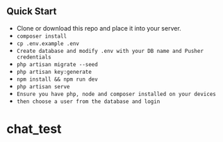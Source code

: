 
## Quick Start

-   Clone or download this repo and place it into your server.
-   `composer install `
-   `cp .env.example .env `
-   `Create database and modify .env with your DB name and Pusher credentials`
-   `php artisan migrate --seed`
-   `php artisan key:generate`
-   `npm install && npm run dev`
-   `php artisan serve`
-   `Ensure you have php, node and composer installed on your devices`
-   `then choose a user from the database and login`
# chat_test
